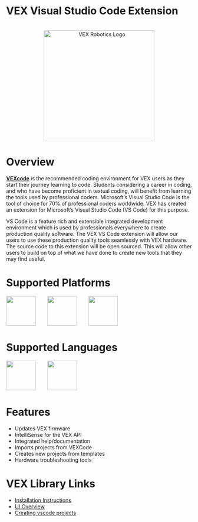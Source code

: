 # VEX Visual Studio Code Extension

<p align="center">
  <br />
<img src="https://content.vexrobotics.com/vscode/readme/vexrobotics.png" alt="VEX Robotics Logo" height="300px" />
</p>


# Overview
[**VEXcode**](https://code.vex.com) is the recommended coding environment for VEX users as they start their journey learning to code. Students considering a career in coding, and who have become proficient in textual coding, will benefit from learning the tools used by professional coders.  Microsoft’s Visual Studio Code is the tool of choice for 70% of professional coders worldwide. VEX has created an extension for Microsoft’s Visual Studio Code (VS Code) for this purpose.

VS Code is a feature rich and extensible integrated development environment which is used by professionals everywhere to create production quality software. The VEX VS Code extension will allow our users to use these production quality tools seamlessly with VEX hardware. The source code to this extension will be open sourced. This will allow other users to build on top of what we have done to create new tools that they may find useful.

# Supported Platforms
<p align="left">
<img src="https://content.vexrobotics.com/vscode/readme/vexcodeIQ2.png" width=80px> &nbsp;&nbsp;&nbsp;&nbsp;&nbsp;&nbsp; 
<img src="https://content.vexrobotics.com/vscode/readme/vexcodeEXP.png" width=80px> &nbsp;&nbsp;&nbsp;&nbsp;&nbsp;&nbsp; 
<img src="https://content.vexrobotics.com/vscode/readme/vexcodeV5.png" width=80px>  
</p>

# Supported Languages
<p align="left">
<img src="https://content.vexrobotics.com/vscode/readme/cpp_icon.png" width=80px> &nbsp;&nbsp;&nbsp;&nbsp;&nbsp;&nbsp;
<img src="https://content.vexrobotics.com/vscode/readme/python_icon.png" width=80px> &nbsp;&nbsp;&nbsp;&nbsp;&nbsp;&nbsp;
</p>

# Features
* Updates VEX firmware
* IntelliSense for the VEX API
* Integrated help/documentation
* Imports projects from VEXCode
* Creates new projects from templates
* Hardware troubleshooting tools

# VEX Library Links
* [Installation Instructions](https://link.vex.com/vs-code-installation)
* [UI Overview](https://link.vex.com/vs-ui)
* [Creating vscode projects](https://link.vex.com/vs-get-started)


